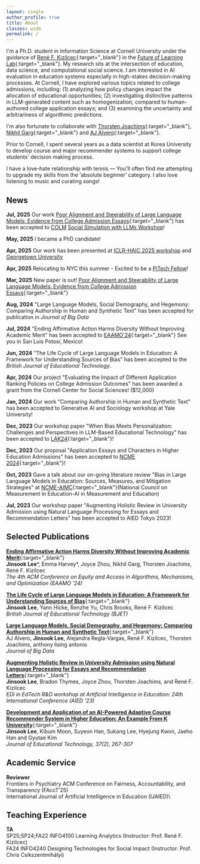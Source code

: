 ```yaml
---
layout: single
author_profile: true
title: About
classes: wide
permalink: /
---
```


I'm a Ph.D. student in Information Science at Cornell University under the guidance of [René F. Kizilcec](https://rene.kizilcec.com){:target="_blank"} in the [Future of Learning Lab](https://learning.cis.cornell.edu/){:target="_blank"}. My research sits at the intersection of education, data science, and computational social science. I am interested in AI evaluation in education systems especially in high-stakes decision-making processes. At Cornell, I have explored various topics related to college admissions, including: (1) analyzing how policy changes impact the allocation of educational opportunities; (2) investigating distinctive patterns in LLM-generated content such as homogenization, compared to human-authored college application essays; and (3) examining the uncertainty and arbitrariness of algorithmic predictions.

I'm also fortunate to collaborate with [Thorsten Joachims](https://www.cs.cornell.edu/people/tj){:target="_blank"}, [Nikhil Garg](https://gargnikhil.com){:target="_blank"} and [AJ Alvero](https://ajalvero.com){:target="_blank"}.  

Prior to Cornell, I spent several years as a data scientist at Korea University to develop course and major recommender systems to support college students' decision making process.

I have a love-hate relationship with tennis — You'll often find me attempting to upgrade my skills from the ‘absolute beginner’ category. I also love listening to music and curating songs!

## News
**Jul, 2025** Our work [Poor Alignment and Steerability of Large Language Models: Evidence from College Admission Essays](https://arxiv.org/abs/2503.20062){:target="_blank"} has been accepted to [COLM](https://colmweb.org/) [Social Simulation with LLMs Workshop](https://sites.google.com/view/social-sims-with-llms)!  

**May, 2025** I became a PhD candidate! 

**Apr, 2025** Our work has been presented at [ICLR-HAIC 2025 workshop](https://sites.google.com/stanford.edu/haic2025/home) and [Georgetown University](https://events.georgetown.edu/psychology/event/29526-psychology-colloquium-dr-aj-alvero) 

**Apr, 2025** Relocating to NYC this summer - Excited to be a [PiTech Fellow](https://www.pi.tech.cornell.edu/pitech-phd-impact-fellowship)!
 
**Mar, 2025** New paper is out! [Poor Alignment and Steerability of Large Language Models: Evidence from College Admission Essays](https://arxiv.org/abs/2503.20062){:target="_blank"}

**Aug, 2024** "Large Language Models, Social Demography, and Hegemony: Comparing Authorship in Human and Synthetic Text" has been accepted for publication in *Journal of Big Data* 

**Jul, 2024** "Ending Affirmative Action Harms Diversity Without Improving Academic Merit" has been accepted to [EAAMO'24](https://conference.eaamo.org/){:target="_blank"} See you in San Luis Potosí, Mexico!
 
**Jun, 2024** "The Life Cycle of Large Language Models in Education: A Framework for Understanding Sources of Bias" has been accepted to the *British Journal of Educational Technology*. 

**Apr, 2024** Our project "Evaluating the Impact of Different Application Ranking Policies on College Admission Outcomes" has been awarded a grant from the Cornell Center for Social Sciences! ($12,000)

**Jan, 2024** Our work "Comparing Authorship in Human and Synthetic Text" has been accepted to Generative AI and Sociology workshop at Yale University! 

**Dec, 2023** Our workshop paper "When Bias Meets Personalization: Challenges and
Perspectives in LLM-Based Educational Technology" has been accepted to [LAK24](https://www.solaresearch.org/events/lak/lak24/){:target="_blank"}!

**Dec, 2023** Our proposal "Application Essays and Characters in Higher Education Admissions" has been accepted to [NCME 2024](https://www.ncme.org/home){:target="_blank"}!

**Oct, 2023** Gave a talk about our on-going literature review "Bias in Large Language Models in Education:
Sources, Measures, and Mitigation Strategies" at [NCME-AIMC](https://www.ncme-aime.org/){:target="_blank"}(National Council on Measurement in Education-AI in Measurement and Education) 

**Jul, 2023** Our workshop paper "Augmenting Holistic Review in University Admission using Natural Language Processing for Essays and Recommendation Letters" has been accepted to AIED Tokyo 2023!

## Selected Publications

[**Ending Affirmative Action Harms Diversity Without Improving Academic Merit**](https://dl.acm.org/doi/abs/10.1145/3689904.3694706){:target="_blank"}\
**Jinsook Lee**\*, Emma Harvey\*, Joyce Zhou, Nikhil Garg, Thorsten Joachims, René F. Kizilcec\
*The 4th ACM Conference on Equity and Access in Algorithms, Mechanisms, and Optimization (EAAMO '24)*

[**The Life Cycle of Large Language Models in Education: A Framework for Understanding Sources of Bias**](https://bera-journals.onlinelibrary.wiley.com/doi/epdf/10.1111/bjet.13505?domain=author&token=GYAQDDMYPJMHC3GGPDQ3){:target="_blank"}\
**Jinsook Lee**, Yann Hicke, Renzhe Yu, Chris Brooks, René F. Kizilcec\
*British Journal of Educational Technology (BJET)*

[**Large Language Models, Social Demography, and Hegemony: Comparing Authorship in Human and Synthetic Text**](https://journalofbigdata.springeropen.com/articles/10.1186/s40537-024-00986-7){:target="_blank"}\
AJ Alvero, **Jinsook Lee**, Alejandra Regla-Vargas, René F. Kizilcec, Thorsten Joachims, anthony lising antonio\
*Journal of Big Data*

[**Augmenting Holistic Review in University Admission using Natural Language Processing for Essays and Recommendation Letters**](https://arxiv.org/pdf/2306.17575.pdf){:target="_blank"}\
**Jinsook Lee**, Bradon Thymes, Joyce Zhou, Thorsten Joachims, and René F. Kizilcec\
*EDI in EdTech R&D workshop at Artificial Intelligence in Education: 24th International Conference (AIED '23)*

[**Development and Application of an AI-Powered Adaptive Course Recommender System in Higher Education: An Example From K University**](https://www.researchgate.net/publication/352876624_Development_and_Application_of_an_AI-Powered_Adaptive_Course_Recommender_System_in_Higher_Education_An_Example_from_K_University){:target="_blank"}\
**Jinsook Lee**, Kibum Moon, Suyeon Han, Sukang Lee, Hyejung Kwon, Jaeho Han and Gyutae Kim\
*Journal of Educational Technology, 37(2), 267-307*

## Academic Service
**Reviewer**\
Frontiers in Psychiatry
ACM Conference on Fairness, Accountability, and Transparency (FAccT’25)\
International Journal of Artificial Intelligence in Education (IJAIED)\


## Teaching Experience
**TA**\
SP25;SP24;FA22 INFO4100 Learning Analytics (Instructor: Prof. René F. Kizilcec)\
FA24 INFO4240 Designing Technologies for Social Impact (Instructor: Prof. Chris Csíkszentmihályi) 
